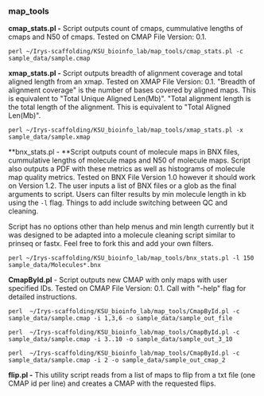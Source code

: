 ### map_tools 

**cmap_stats.pl -** Script outputs count of cmaps, cummulative lengths of cmaps and N50 of cmaps. Tested on CMAP File Version: 0.1.

```
perl ~/Irys-scaffolding/KSU_bioinfo_lab/map_tools/cmap_stats.pl -c sample_data/sample.cmap
```

**xmap_stats.pl -** Script outputs breadth of alignment coverage and total aligned length from an xmap. Tested on XMAP File Version: 0.1. "Breadth of alignment coverage" is the number of bases covered by aligned maps. This is equivalent to "Total Unique Aligned Len(Mb)". "Total alignment length is the total length of the alignment. This is equivalent to "Total Aligned Len(Mb)".

```
perl ~/Irys-scaffolding/KSU_bioinfo_lab/map_tools/xmap_stats.pl -x sample_data/sample.xmap
```

**bnx_stats.pl - **Script outputs count of molecule maps in BNX files, cummulative lengths of molecule maps and N50 of molecule maps. Script also outputs a PDF with these metrics as well as histograms of molecule map quality metrics. Tested on BNX File Version 1.0 however it should work on Version 1.2. The user inputs a list of BNX files or a glob as the final arguments to script. Users can filter results by min molecule length in kb using the `-l` flag. Things to add include switching between QC and cleaning.
 
Script has no options other than help menus and min length currently but it was designed to be adapted into a molecule cleaning script similar to prinseq or fastx. Feel free to fork this and add your own filters.

```
perl ~/Irys-scaffolding/KSU_bioinfo_lab/map_tools/bnx_stats.pl -l 150 sample_data/Molecules*.bnx
```

**CmapById.pl** - Script outputs new CMAP with only maps with user specified IDs. Tested on CMAP File Version: 0.1. Call with "-help" flag for detailed instructions.

```
perl  ~/Irys-scaffolding/KSU_bioinfo_lab/map_tools/CmapById.pl -c sample_data/sample.cmap -i 1,3,6 -o sample_data/sample_out_file

perl  ~/Irys-scaffolding/KSU_bioinfo_lab/map_tools/CmapById.pl -c sample_data/sample.cmap -i 3..10 -o sample_data/sample_out_3_10

perl  ~/Irys-scaffolding/KSU_bioinfo_lab/map_tools/CmapById.pl -c sample_data/sample.cmap -i 2 -o sample_data/sample_out_cmap_2
```

**flip.pl -** This utility script reads from a list of maps to flip from a txt file (one CMAP id per line) and creates a CMAP with the requested flips.
